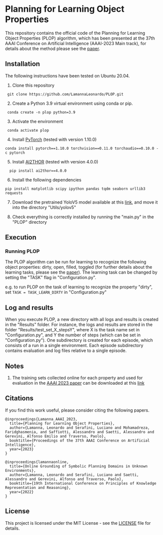 # Planning for Learning Object Properties

This repository contains the official code of the Planning for Learning Object Properties (PLOP) algorithm, which has been presented at the 37th AAAI Conference on Artificial Intelligence (AAAI-2023 Main track), for details about the method please see the [paper](https://arxiv.org/pdf/2301.06054.pdf).


## Installation
The following instructions have been tested on Ubuntu 20.04.


1. Clone this repository
```
 git clone https://github.com/LamannaLeonardo/PLOP.git
```

2. Create a Python 3.9 virtual environment using conda or pip.
```
 conda create -n plop python=3.9
```

3. Activate the environment
```
 conda activate plop
```

4. Install [PyTorch](https://pytorch.org/get-started/locally/) (tested with version 1.10.0)
```
conda install pytorch==1.10.0 torchvision==0.11.0 torchaudio==0.10.0 -c pytorch
```

5. Install [AI2THOR](https://ai2thor.allenai.org/ithor/documentation) (tested with version 4.0.0) 
```
  pip install ai2thor==4.0.0
```

6. Install the following dependencies
```
pip install matplotlib scipy ipython pandas tqdm seaborn urllib3 requests
```

7. Download the pretrained YoloV5 model available at this [link](https://drive.google.com/file/d/1eOJ3X6GG2_LAuzYgsHLUrVIvwclrDDta/view?usp=share_link), and move it into the directory "Utils/yolov5"


8. Check everything is correctly installed by running the "main.py" in the "PLOP" directory


## Execution

### Running PLOP
The PLOP algorithm can be run for learning to recognize the following object properties: dirty, open, filled, toggled (for further details about the learning tasks, please see the [paper](https://arxiv.org/pdf/2301.06054.pdf)). 
The learning task can be changed by setting the "TASK" flag in "Configuration.py".

e.g. to run PLOP on the task of learning to recognize the property "dirty", set `TASK = TASK_LEARN_DIRTY` in "Configuration.py"


## Log and results
When you execute PLOP, a new directory with all logs and results is created in the "Results" folder. For instance, the logs and results are stored in the folder "Results/test_set_X_stepsY", where X is the task name set in "Configuration.py", and Y the number of steps (which can be set in "Configuration.py"). One subdirectory is created for each episode, which consists of a run in a single environment. Each episode subdirectory contains evaluation and log files relative to a single episode.


## Notes
1. The training sets collected online for each property and used for evaluation in the [AAAI 2023 paper](https://arxiv.org/pdf/2301.06054.pdf) can be downloaded at this [link](https://drive.google.com/file/d/1qJE1Xx2c_1a0tsDJfSiTkbgiTgP8lyPZ/view?usp=share_link)


## Citations
If you find this work useful, please consider citing the following papers.
```
@inproceedings{Lamanna_AAAI_2023,
  title={Planning for Learning Object Properties},
  author={Lamanna, Leonardo and Serafini, Luciano and Mohamadreza, Faridghasmenia, and Saffiotti, Alessandro and Saetti, Alessandro and Gerevini, Alfonso Emilio and Traverso, Paolo},
  booktitle={Proceedings of the 37th AAAI Conference on Artificial Intelligence},
  year={2023}
}

@inproceedings{lamannaonline,
  title={Online Grounding of Symbolic Planning Domains in Unknown Environments},
  author={Lamanna, Leonardo and Serafini, Luciano and Saetti, Alessandro and Gerevini, Alfonso and Traverso, Paolo},
  booktitle={19th International Conference on Principles of Knowledge Representation and Reasoning},
  year={2022}
}
```

## License
This project is licensed under the MIT License - see the [LICENSE](/License) file for details.
